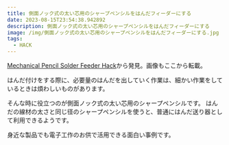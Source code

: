 ```yaml
---
title: 側面ノック式の太い芯用のシャープペンシルをはんだフィーダーにする
date: 2023-08-15T23:54:38.942892
description: 側面ノック式の太い芯用のシャープペンシルをはんだフィーダーにする
image: /img/側面ノック式の太い芯用のシャープペンシルをはんだフィーダーにする.jpg
tags:
  - HACK
---
```

[Mechanical Pencil Solder Feeder Hack](https://hackaday.com/2023/07/29/mechanical-pencil-solder-feeder-hack/)から発見。画像もここから転載。

はんだ付けをする際に、必要量のはんだを出していく作業は、細かい作業をしているときは煩わしいものがあります。

そんな時に役立つのが側面ノック式の太い芯用のシャープペンシルです。
はんだの線材の太さと同じ径のシャープペンシルを使うと、普通にはんだ送り器として利用できるようです。

身近な製品でも電子工作のお供で活用できる面白い事例です。


